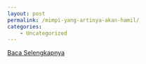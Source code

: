 ```yaml
---
layout: post
permalink: /mimpi-yang-artinya-akan-hamil/
categories:
    - Uncategorized
---
```


[Baca Selengkapnya](/02)